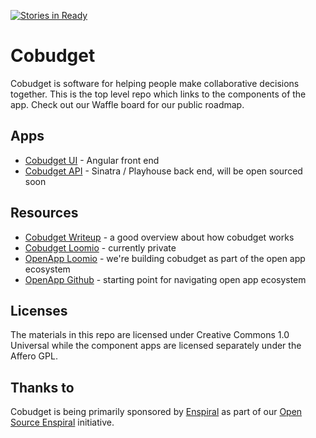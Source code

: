 [![Stories in Ready](https://badge.waffle.io/open-app/cobudget.png?label=ready&title=Ready)](https://waffle.io/open-app/cobudget)

Cobudget
========

Cobudget is software for helping people make collaborative decisions together. This is the top level repo which links to the components of the app. Check out our Waffle board for our public roadmap.

## Apps

* [Cobudget UI](https://github.com/open-app/cobudget-ui) - Angular front end
* [Cobudget API](http://github.com/enspiral/cobudget-api) - Sinatra / Playhouse back end, will be open sourced soon

## Resources

* [Cobudget Writeup](http://www.mixprize.org/story/collaborative-funding-dissolve-authority-empower-everyone-and-crowdsource-smarter-transparent) - a good overview about how cobudget works
* [Cobudget Loomio](https://www.loomio.org/g/6xdXIjpb/enspiral-cobudget) - currently private
* [OpenApp Loomio](https://www.loomio.org/g/exAKrBUp/openapp) - we're building cobudget as part of the open app ecosystem
* [OpenApp Github](https://github.com/open-app/core) - starting point for navigating open app ecosystem

## Licenses

The materials in this repo are licensed under Creative Commons 1.0 Universal while the component apps are licensed separately under the Affero GPL.

## Thanks to

Cobudget is being primarily sponsored by [Enspiral](http://www.enspiral.com) as part of our [Open Source Enspiral](https://github.com/enspiral/agreements) initiative.



